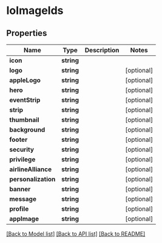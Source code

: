 # IoImageIds

## Properties
Name | Type | Description | Notes
------------ | ------------- | ------------- | -------------
**icon** | **string** |  | 
**logo** | **string** |  | [optional] 
**appleLogo** | **string** |  | [optional] 
**hero** | **string** |  | [optional] 
**eventStrip** | **string** |  | [optional] 
**strip** | **string** |  | [optional] 
**thumbnail** | **string** |  | [optional] 
**background** | **string** |  | [optional] 
**footer** | **string** |  | [optional] 
**security** | **string** |  | [optional] 
**privilege** | **string** |  | [optional] 
**airlineAlliance** | **string** |  | [optional] 
**personalization** | **string** |  | [optional] 
**banner** | **string** |  | [optional] 
**message** | **string** |  | [optional] 
**profile** | **string** |  | [optional] 
**appImage** | **string** |  | [optional] 

[[Back to Model list]](../../README.md#documentation-for-models) [[Back to API list]](../../README.md#documentation-for-api-endpoints) [[Back to README]](../../README.md)

